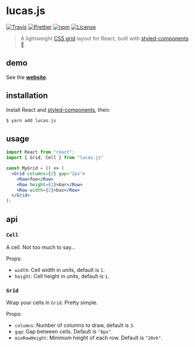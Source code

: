 # lucas.js

[![Travis](https://img.shields.io/travis/azz/lucas.js.svg?style=flat-square)](https://travis-ci.org/azz/lucas.js)
[![Prettier](https://img.shields.io/badge/styled_with-prettier-ff69b4.svg?style=flat-square)](https://github.com/prettier/prettier)
[![npm](https://img.shields.io/npm/v/lucas.js.svg?style=flat-square)](https://npmjs.org/lucas.js)
[![License](https://img.shields.io/badge/license-MIT-blue.svg?style=flat-square)](LICENSE)

> A lightweight [CSS grid] layout for React, built with [styled-components] 💅.

## demo

See the **[website]**.

## installation

Install React and [styled-components], then:

```bash
$ yarn add lucas.js
```

## usage

```jsx
import React from "react";
import { Grid, Cell } from "lucas.js"

const MyGrid = () => (
  <Grid columns={2} gap="2px">
    <Row>foo</Row>
    <Row height={2}>bar</Row>
    <Row width={2}>baz</Row>
  </Grid>
);
```

## api

### `Cell`

A cell. Not too much to say...

Props:

* `width`: Cell width in units, default is `1`.
* `height`: Cell height in units, default is `1`.

### `Grid`

Wrap your cells in `Grid`. Pretty simple.

Props:

* `columns`: Number of columns to draw, default is `3`.
* `gap`: Gap between cells. Default is `"8px"`.
* `minRowHeight`: Minimum height of each row. Default is `"20vh"`.

[website]: https://lucasjs.netlify.com/
[CSS grid]: https://developer.mozilla.org/en-US/docs/Web/CSS/CSS_Grid_Layout
[styled-components]: https://github.com/styled-components/styled-components
